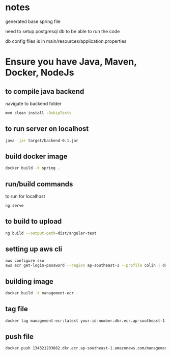 # notes
generated base spring file

need to setup postgresql db to be able to run the code

db config files is in main/resources/application.properties

# Ensure you have Java, Maven, Docker, NodeJs

## to compile java backend
navigate to backend folder
```bash
mvn clean install -DskipTests
```

## to run server on localhost
```bash
java -jar target/backend-0.1.jar
```
## build docker image
```bash
docker build -t spring .
```

## run/build commands
to run for localhost
```bash
ng serve
```

## to build to upload
```bash
ng build --output-path=dist/angular-test
```

## setting up aws cli
```bash
aws configure sso
aws ecr get-login-password --region ap-southeast-1 --profile colin | docker login --username AWS --password-stdin 134321203882.dkr.ecr.ap-southeast-1.amazonaws.com
```
## building image
```bash
docker build -t management-ecr .
```
## tag file
```bash
docker tag management-ecr:latest your-id-number.dkr.ecr.ap-southeast-1.amazonaws.com/management-ecr:latest
```
## push file
```bash
docker push 134321203882.dkr.ecr.ap-southeast-1.amazonaws.com/management-ecr:latest
```
